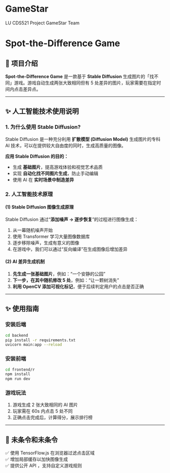 # GameStar

LU CDS521 Project GameStar Team

# Spot-the-Difference Game

## 🌟 项目介绍

**Spot-the-Difference Game** 是一款基于 **Stable Diffusion** 生成图片的「找不同」游戏。游戏自动生成两张大致相同但有 5
处差异的图片，玩家需要在指定时间内点击差异点。

---

## ✨ 人工智能技术使用说明

### **1. 为什么使用 Stable Diffusion?**

Stable Diffusion 是一种充分利用 **扩散模型 (Diffusion Model)** 生成图片的专科 AI 技术，可以在提供较大自由度的同时，生成高质量的图像。

**应用 Stable Diffusion 的目的：**

- 生成 **基础图片**，提高游戏体验和视觉艺术品质
- 实现 **自动化找不同图片生成**，防止手动编辑
- 使用 AI 在 **实时场景中制造差异**

### **2. 人工智能技术原理**

#### **(1) Stable Diffusion 图像生成原理**

Stable Diffusion 通过“**添加噪声 → 逐步恢复**”的过程进行图像生成：

1. 从一幕随机噪声开始
2. 使用 Transformer 学习大量图像数据库
3. 逐步移除噪声，生成有意义的图像
4. 在游戏中，我们可以通过“反向编译”在生成图像后增加差异

#### **(2) AI 差异生成机制**

1. **先生成一张基础图片**，例如：“一个安静的公园”
2. **下一步，在其中随机修改 5 处**，例如：“让一颗树消失”
3. **利用 OpenCV 添加可视化标记**，便于后续判定用户的点击是否正确

---

## ✨ 使用指南

### **安装后端**

```bash
cd backend
pip install -r requirements.txt
uvicorn main:app --reload
```

### **安装前端**

```bash
cd frontend/r
npm install
npm run dev
```

### **游戏玩法**

1. 游戏生成 2 张大致相同的 AI 图片
2. 玩家需在 60s 内点击 5 处不同
3. 正确点击完成后，计算得分，展示排行榜

---

## 🚀 未条令和未条令

✅ 使用 TensorFlow.js 在浏览器过滤点击区域  
✅ 增加局部缓存以加快图像生成  
✅ 提供公开 API ，支持自定义游戏规则  

